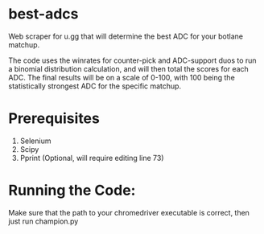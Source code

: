 # best-adcs
Web scraper for u.gg that will determine the best ADC for your botlane matchup.

The code uses the winrates for counter-pick and ADC-support duos to run a binomial distribution calculation, and will then
total the scores for each ADC. The final results will be on a scale of 0-100, with 100 being the statistically strongest
ADC for the specific matchup.

# Prerequisites
1. Selenium
2. Scipy
3. Pprint (Optional, will require editing line 73)

# Running the Code:
Make sure that the path to your chromedriver executable is correct, then just run champion.py

